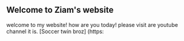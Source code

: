 ## Welcome to Ziam's website

welcome to my website! how are you today! 
please visit are youtube channel it is.    [Soccer twin broz] (https: 
